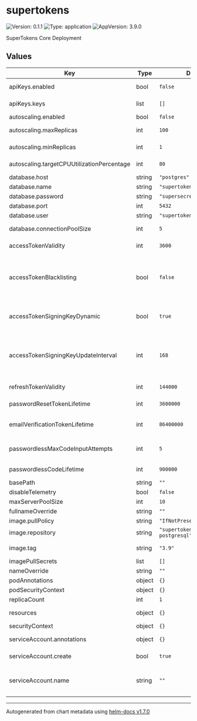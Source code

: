 # supertokens

![Version: 0.1.1](https://img.shields.io/badge/Version-0.1.1-informational?style=flat-square) ![Type: application](https://img.shields.io/badge/Type-application-informational?style=flat-square) ![AppVersion: 3.9.0](https://img.shields.io/badge/AppVersion-3.9.0-informational?style=flat-square)

SuperTokens Core Deployment

## Values

| Key | Type | Default | Description |
|-----|------|---------|-------------|
| apiKeys.enabled | bool | `false` | enable the use of API Keys with supertokens-core |
| apiKeys.keys | list | `[]` | list of API Keys to load and use with supertokens-core |
| autoscaling.enabled | bool | `false` | enable autoscaling of replicas |
| autoscaling.maxReplicas | int | `100` | maximum replica count when autoscaling |
| autoscaling.minReplicas | int | `1` | minimal replica count when autoscaling |
| autoscaling.targetCPUUtilizationPercentage | int | `80` | target CPU usage before autoscaling |
| database.host | string | `"postgres"` | database host address |
| database.name | string | `"supertokens"` | database name |
| database.password | string | `"supersecretpassword"` | database user password |
| database.port | int | `5432` | database port |
| database.user | string | `"supertokens"` | database username |
| database.connectionPoolSize | int | `5` | maximum postgres connection pool size |
| accessTokenValidity | int | `3600` | Time in seconds for how long an access token is valid for |
| accessTokenBlacklisting | bool | `false` | If true, allows for immediate revocation of any access token. Keep in mind that setting this to true will result in a db query for each API call that requires authentication. |
| accessTokenSigningKeyDynamic | bool | `true` | If this is set to true, the JWT (access token) signing key will change every fixed interval of time. |
| accessTokenSigningKeyUpdateInterval | int | `168` | Time in hours for how frequently the JWT (access token) signing key will change. This value only makes sense if "accessTokenSigningKeyDynamic" is true. |
| refreshTokenValidity | int | `144000` | Time in mins for how long a refresh token is valid for. |
| passwordResetTokenLifetime | int | `3600000` | Time in milli-seconds for how long a password reset token is valid for. |
| emailVerificationTokenLifetime | int | `86400000` | Time in milli-seconds for how long an email verification token is valid for. |
| passwordlessMaxCodeInputAttempts | int | `5` | The maximum number of code input attempts per login before the user needs to restart. |
| passwordlessCodeLifetime | int | `900000` | Time in milliseconds for how long a passwordless code is valid for. |
| basePath | string | `""` | base api path |
| disableTelemetry | bool | `false` | enable/disable telemetry |
| maxServerPoolSize | int | `10` | maximum java server pool size |
| fullnameOverride | string | `""` |  |
| image.pullPolicy | string | `"IfNotPresent"` |  |
| image.repository | string | `"supertokens/supertokens-postgresql"` | docker repository |
| image.tag | string | `"3.9"` | Overrides the image tag whose default is the chart appVersion. |
| imagePullSecrets | list | `[]` |  |
| nameOverride | string | `""` |  |
| podAnnotations | object | `{}` |  |
| podSecurityContext | object | `{}` |  |
| replicaCount | int | `1` |  |
| resources | object | `{}` | limit and requests for resources for supertokens-core container |
| securityContext | object | `{}` |  |
| serviceAccount.annotations | object | `{}` | Annotations to add to the service account |
| serviceAccount.create | bool | `true` | Specifies whether a service account should be created |
| serviceAccount.name | string | `""` | The name of the service account to use. If not set and create is true, a name is generated using the fullname template |

----------------------------------------------
Autogenerated from chart metadata using [helm-docs v1.7.0](https://github.com/norwoodj/helm-docs/releases/v1.7.0)
